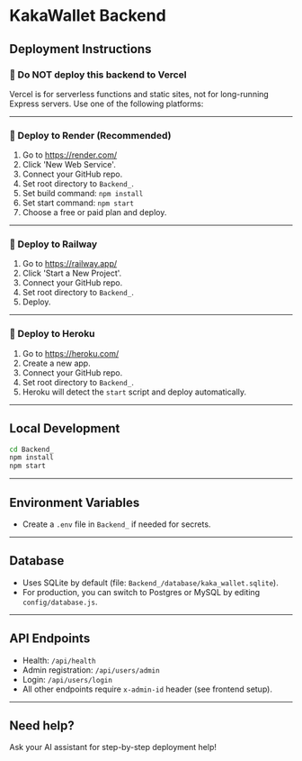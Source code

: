 # KakaWallet Backend

## Deployment Instructions

### 🚫 Do NOT deploy this backend to Vercel
Vercel is for serverless functions and static sites, not for long-running Express servers. Use one of the following platforms:

---

### 🚀 Deploy to Render (Recommended)
1. Go to https://render.com/
2. Click 'New Web Service'.
3. Connect your GitHub repo.
4. Set root directory to `Backend_`.
5. Set build command: `npm install`
6. Set start command: `npm start`
7. Choose a free or paid plan and deploy.

---

### 🚀 Deploy to Railway
1. Go to https://railway.app/
2. Click 'Start a New Project'.
3. Connect your GitHub repo.
4. Set root directory to `Backend_`.
5. Deploy.

---

### 🚀 Deploy to Heroku
1. Go to https://heroku.com/
2. Create a new app.
3. Connect your GitHub repo.
4. Set root directory to `Backend_`.
5. Heroku will detect the `start` script and deploy automatically.

---

## Local Development

```bash
cd Backend_
npm install
npm start
```

---

## Environment Variables
- Create a `.env` file in `Backend_` if needed for secrets.

---

## Database
- Uses SQLite by default (file: `Backend_/database/kaka_wallet.sqlite`).
- For production, you can switch to Postgres or MySQL by editing `config/database.js`.

---

## API Endpoints
- Health: `/api/health`
- Admin registration: `/api/users/admin`
- Login: `/api/users/login`
- All other endpoints require `x-admin-id` header (see frontend setup).

---

## Need help?
Ask your AI assistant for step-by-step deployment help! 